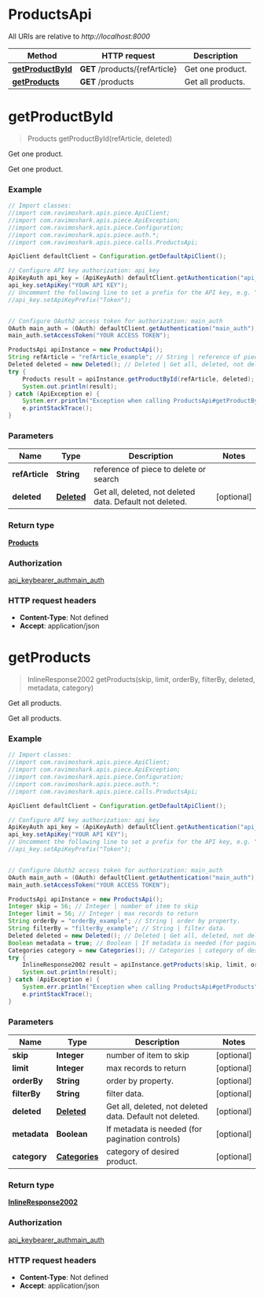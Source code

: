 # ProductsApi

All URIs are relative to *http://localhost:8000*

Method | HTTP request | Description
------------- | ------------- | -------------
[**getProductById**](ProductsApi.md#getProductById) | **GET** /products/{refArticle} | Get one product.
[**getProducts**](ProductsApi.md#getProducts) | **GET** /products | Get all products.

<a name="getProductById"></a>
# **getProductById**
> Products getProductById(refArticle, deleted)

Get one product.

Get one product.

### Example
```java
// Import classes:
//import com.ravimoshark.apis.piece.ApiClient;
//import com.ravimoshark.apis.piece.ApiException;
//import com.ravimoshark.apis.piece.Configuration;
//import com.ravimoshark.apis.piece.auth.*;
//import com.ravimoshark.apis.piece.calls.ProductsApi;

ApiClient defaultClient = Configuration.getDefaultApiClient();

// Configure API key authorization: api_key
ApiKeyAuth api_key = (ApiKeyAuth) defaultClient.getAuthentication("api_key");
api_key.setApiKey("YOUR API KEY");
// Uncomment the following line to set a prefix for the API key, e.g. "Token" (defaults to null)
//api_key.setApiKeyPrefix("Token");


// Configure OAuth2 access token for authorization: main_auth
OAuth main_auth = (OAuth) defaultClient.getAuthentication("main_auth");
main_auth.setAccessToken("YOUR ACCESS TOKEN");

ProductsApi apiInstance = new ProductsApi();
String refArticle = "refArticle_example"; // String | reference of piece to delete or search
Deleted deleted = new Deleted(); // Deleted | Get all, deleted, not deleted data. Default not deleted.
try {
    Products result = apiInstance.getProductById(refArticle, deleted);
    System.out.println(result);
} catch (ApiException e) {
    System.err.println("Exception when calling ProductsApi#getProductById");
    e.printStackTrace();
}
```

### Parameters

Name | Type | Description  | Notes
------------- | ------------- | ------------- | -------------
 **refArticle** | **String**| reference of piece to delete or search |
 **deleted** | [**Deleted**](.md)| Get all, deleted, not deleted data. Default not deleted. | [optional]

### Return type

[**Products**](Products.md)

### Authorization

[api_key](../README.md#api_key)[bearer_auth](../README.md#bearer_auth)[main_auth](../README.md#main_auth)

### HTTP request headers

 - **Content-Type**: Not defined
 - **Accept**: application/json

<a name="getProducts"></a>
# **getProducts**
> InlineResponse2002 getProducts(skip, limit, orderBy, filterBy, deleted, metadata, category)

Get all products.

Get all products.

### Example
```java
// Import classes:
//import com.ravimoshark.apis.piece.ApiClient;
//import com.ravimoshark.apis.piece.ApiException;
//import com.ravimoshark.apis.piece.Configuration;
//import com.ravimoshark.apis.piece.auth.*;
//import com.ravimoshark.apis.piece.calls.ProductsApi;

ApiClient defaultClient = Configuration.getDefaultApiClient();

// Configure API key authorization: api_key
ApiKeyAuth api_key = (ApiKeyAuth) defaultClient.getAuthentication("api_key");
api_key.setApiKey("YOUR API KEY");
// Uncomment the following line to set a prefix for the API key, e.g. "Token" (defaults to null)
//api_key.setApiKeyPrefix("Token");


// Configure OAuth2 access token for authorization: main_auth
OAuth main_auth = (OAuth) defaultClient.getAuthentication("main_auth");
main_auth.setAccessToken("YOUR ACCESS TOKEN");

ProductsApi apiInstance = new ProductsApi();
Integer skip = 56; // Integer | number of item to skip
Integer limit = 56; // Integer | max records to return
String orderBy = "orderBy_example"; // String | order by property.
String filterBy = "filterBy_example"; // String | filter data.
Deleted deleted = new Deleted(); // Deleted | Get all, deleted, not deleted data. Default not deleted.
Boolean metadata = true; // Boolean | If metadata is needed (for pagination controls)
Categories category = new Categories(); // Categories | category of desired product.
try {
    InlineResponse2002 result = apiInstance.getProducts(skip, limit, orderBy, filterBy, deleted, metadata, category);
    System.out.println(result);
} catch (ApiException e) {
    System.err.println("Exception when calling ProductsApi#getProducts");
    e.printStackTrace();
}
```

### Parameters

Name | Type | Description  | Notes
------------- | ------------- | ------------- | -------------
 **skip** | **Integer**| number of item to skip | [optional]
 **limit** | **Integer**| max records to return | [optional]
 **orderBy** | **String**| order by property. | [optional]
 **filterBy** | **String**| filter data. | [optional]
 **deleted** | [**Deleted**](.md)| Get all, deleted, not deleted data. Default not deleted. | [optional]
 **metadata** | **Boolean**| If metadata is needed (for pagination controls) | [optional]
 **category** | [**Categories**](.md)| category of desired product. | [optional]

### Return type

[**InlineResponse2002**](InlineResponse2002.md)

### Authorization

[api_key](../README.md#api_key)[bearer_auth](../README.md#bearer_auth)[main_auth](../README.md#main_auth)

### HTTP request headers

 - **Content-Type**: Not defined
 - **Accept**: application/json

